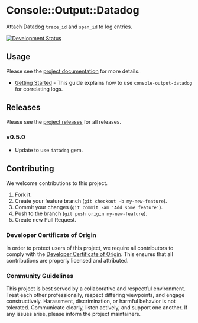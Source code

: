 # Console::Output::Datadog

Attach Datadog `trace_id` and `span_id` to log entries.

[![Development Status](https://github.com/socketry/console-output-datadog/workflows/Test/badge.svg)](https://github.com/socketry/console-output-datadog/actions?workflow=Test)

## Usage

Please see the [project documentation](https://socketry.github.io/console-output-datadog/) for more details.

  - [Getting Started](https://socketry.github.io/console-output-datadog/guides/getting-started/index) - This guide explains how to use `console-output-datadog` for correlating logs.

## Releases

Please see the [project releases](https://socketry.github.io/console-output-datadog/releases/index) for all releases.

### v0.5.0

  - Update to use `datadog` gem.

## Contributing

We welcome contributions to this project.

1.  Fork it.
2.  Create your feature branch (`git checkout -b my-new-feature`).
3.  Commit your changes (`git commit -am 'Add some feature'`).
4.  Push to the branch (`git push origin my-new-feature`).
5.  Create new Pull Request.

### Developer Certificate of Origin

In order to protect users of this project, we require all contributors to comply with the [Developer Certificate of Origin](https://developercertificate.org/). This ensures that all contributions are properly licensed and attributed.

### Community Guidelines

This project is best served by a collaborative and respectful environment. Treat each other professionally, respect differing viewpoints, and engage constructively. Harassment, discrimination, or harmful behavior is not tolerated. Communicate clearly, listen actively, and support one another. If any issues arise, please inform the project maintainers.
